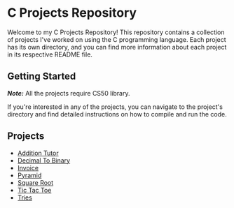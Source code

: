 # C Projects Repository

Welcome to my C Projects Repository! This repository contains a collection of projects I've worked on using the C programming language. Each project has its own directory, and you can find more information about each project in its respective README file.

## Getting Started
***Note:*** All the projects require CS50 library.

If you're interested in any of the projects, you can navigate to the project's directory and find detailed instructions on how to compile and run the code.

## Projects
- [Addition Tutor](/addition_tutor)
- [Decimal To Binary](./decimal_to_binary)
- [Invoice](./invoice)
- [Pyramid](./pyramid)
- [Square Root](./square_root)
- [Tic Tac Toe](./tic_tac_toe)
- [Tries](./tries)